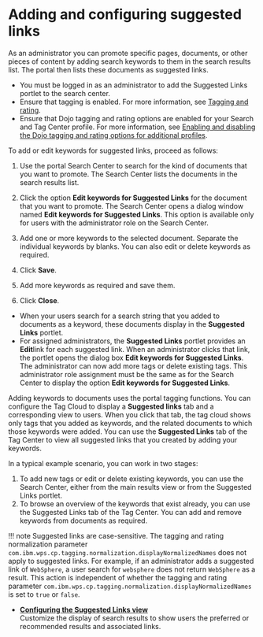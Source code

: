 # Adding and configuring suggested links

As an administrator you can promote specific pages, documents, or other pieces of content by adding search keywords to them in the search results list. The portal then lists these documents as suggested links.

-   You must be logged in as an administrator to add the Suggested Links portlet to the search center.
-   Ensure that tagging is enabled. For more information, see [Tagging and rating](../../../../../tagging_rating/index.md).
-   Ensure that Dojo tagging and rating options are enabled for your Search and Tag Center profile. For more information, see [Enabling and disabling the Dojo tagging and rating options for additional profiles](../../../../../tagging_rating/cfg_reference/tag_rate_nbldsbl_dojo_options.md).

To add or edit keywords for suggested links, proceed as follows:

1.  Use the portal Search Center to search for the kind of documents that you want to promote. The Search Center lists the documents in the search results list.

2.  Click the option **Edit keywords for Suggested Links** for the document that you want to promote. The Search Center opens a dialog window named **Edit keywords for Suggested Links**. This option is available only for users with the administrator role on the Search Center.

3.  Add one or more keywords to the selected document. Separate the individual keywords by blanks. You can also edit or delete keywords as required.

4.  Click **Save**.

5.  Add more keywords as required and save them.

6.  Click **Close**.


-   When your users search for a search string that you added to documents as a keyword, these documents display in the **Suggested Links** portlet.
-   For assigned administrators, the **Suggested Links** portlet provides an **Edit**link for each suggested link. When an administrator clicks that link, the portlet opens the dialog box **Edit keywords for Suggested Links**. The administrator can now add more tags or delete existing tags. This administrator role assignment must be the same as for the Search Center to display the option **Edit keywords for Suggested Links**.

Adding keywords to documents uses the portal tagging functions. You can configure the Tag Cloud to display a **Suggested links** tab and a corresponding view to users. When you click that tab, the tag cloud shows only tags that you added as keywords, and the related documents to which those keywords were added. You can use the **Suggested Links** tab of the Tag Center to view all suggested links that you created by adding your keywords.

In a typical example scenario, you can work in two stages:

1.  To add new tags or edit or delete existing keywords, you can use the Search Center, either from the main results view or from the Suggested Links portlet.
2.  To browse an overview of the keywords that exist already, you can use the Suggested Links tab of the Tag Center. You can add and remove keywords from documents as required.

!!! note
    Suggested links are case-sensitive. The tagging and rating normalization parameter `com.ibm.wps.cp.tagging.normalization.displayNormalizedNames` does not apply to suggested links. For example, if an administrator adds a suggested link of `WebSphere`, a user search for `websphere` does not return `WebSphere` as a result. This action is independent of whether the tagging and rating parameter `com.ibm.wps.cp.tagging.normalization.displayNormalizedNames` is set to `true` or `false`.


-   **[Configuring the Suggested Links view](srtrecommendedlinks.md)**  
Customize the display of search results to show users the preferred or recommended results and associated links.


